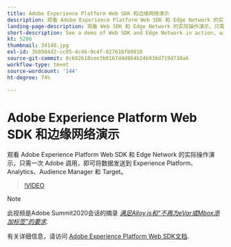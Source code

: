 ```yaml
---
title: Adobe Experience Platform Web SDK 和边缘网络演示
description: 观看 Adobe Experience Platform Web SDK 和 Edge Network 的实际操作演示，只需一次 Adobe 调用，即可将数据发送到 Experience Platform、Analytics、Audience Manager 和 Target。
landing-page-description: 观看 Web SDK 和 Edge Network 的实际操作演示，只需一次 Adobe 调用，即可将数据发送到 Experience Platform、Analytics、Audience Manager 和 Target。
short-description: See a demo of Web SDK and Edge Network in action, with a single call to Adobe sending data to Experience Platform, Analytics, Audience Manager, and Target.
kt: 5206
thumbnail: 34148.jpg
exl-id: 3b8984d2-cc05-4c46-9c4f-027616fb9810
source-git-commit: 8c602618cee3b0167d4d864b24b936d719d730a6
workflow-type: tm+mt
source-wordcount: '144'
ht-degree: 74%

---
```


# Adobe Experience Platform Web SDK 和边缘网络演示

观看 Adobe Experience Platform Web SDK 和 Edge Network 的实际操作演示，只需一次 Adobe 调用，即可将数据发送到 Experience Platform、Analytics、Audience Manager 和 Target。

>[!VIDEO](https://video.tv.adobe.com/v/34148?quality=12&learn=on)

>[!NOTE]
>
>此视频是Adobe Summit2020会话的摘录 *[满足Alloy.js和“不再为eVar或Mbox添加标签”的要求](https://business.adobe.com/summit/2020/with-alloy-js-never-tag-for-an-evar-or-mbox-again.html)*.

有关详细信息，请访问 [Adobe Experience Platform Web SDK文档](https://experienceleague.adobe.com/docs/experience-platform/edge/home.html?lang=zh-Hans).